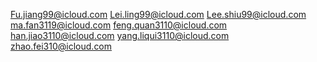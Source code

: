 Fu.jiang99@icloud.com
Lei.ling99@icloud.com
Lee.shiu99@icloud.com
ma.fan3119@icloud.com
feng.quan3110@icloud.com
han.jiao3110@icloud.com
yang.liqui3110@icloud.com
zhao.fei310@icloud.com
